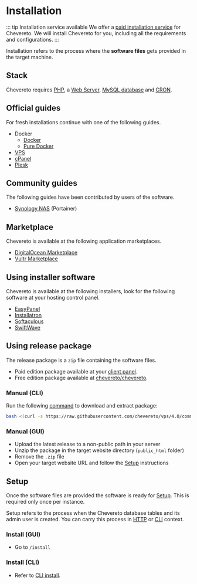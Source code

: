 # Installation

::: tip Installation service available
We offer a [paid installation service](https://chevereto.com/support) for Chevereto. We will install Chevereto for you, including all the requirements and configurations.
:::

Installation refers to the process where the **software files** gets provided in the target machine.

## Stack

Chevereto requires [PHP](../stack/php.md), a [Web Server](../stack/web-server.md), [MySQL database](../stack/mysql-server.md) and [CRON](../stack/cron.md).

## Official guides

For fresh installations continue with one of the following guides.

* Docker
  * [Docker](../../guides/docker/README.md)
  * [Pure Docker](../../guides/docker/pure-docker.md)
* [VPS](../../guides/server/vps.md)
* [cPanel](../../guides/cpanel/README.md)
* [Plesk](../../guides/plesk/README.md)

## Community guides

The following guides have been contributed by users of the software.

* [Synology NAS](https://mariushosting.com/how-to-install-chevereto-on-your-synology-nas/) (Portainer)

## Marketplace

Chevereto is available at the following application marketplaces.

* [DigitalOcean Marketplace](https://chevereto.com/go/digitalocean)
* [Vultr Marketplace](https://chevereto.com/go/vultr)

## Using installer software

Chevereto is available at the following installers, look for the following software at your hosting control panel.

* [EasyPanel](https://easypanel.io/docs/templates/chevereto)
* [Installatron](https://installatron.com/chevereto)
* [Softaculous](https://www.softaculous.com/apps/galleries/Chevereto)
* [SwiftWave](https://swiftwave.org/docs/dashboard/swiftwave_app_store/)

## Using release package

The release package is a `zip` file containing the software files.

* Paid edition package available at your [client panel](https://chevereto.com/panel/downloads).
* Free edition package available at [chevereto/chevereto](https://github.com/chevereto/chevereto/releases).

### Manual (CLI)

Run the following [command](https://github.com/chevereto/vps#get) to download and extract package:

```sh
bash <(curl -s https://raw.githubusercontent.com/chevereto/vps/4.0/common/get.sh)
```

### Manual (GUI)

* Upload the latest release to a non-public path in your server
* Unzip the package in the target website directory (`public_html` folder)
* Remove the `.zip` file
* Open your target website URL and follow the [Setup](#setup) instructions

## Setup

Once the software files are provided the software is ready for [Setup](#setup). This is required only once per instance.

Setup refers to the process when the Chevereto database tables and its admin user is created. You can carry this process in [HTTP](#install-gui) or [CLI](#install-cli) context.

### Install (GUI)

* Go to `/install`

### Install (CLI)

* Refer to [CLI install](../reference/cli.md#install).
